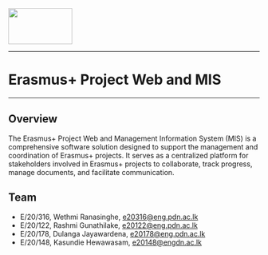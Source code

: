 <img src ="https://github.com/wethmiranasinghe/e20-co200-Erasmus-plus-Project-Web-and-MIS/blob/main/docs/images/CYCLE%20logo.png" width="128" height="72" align="centre"/>

___
# Erasmus+ Project Web and MIS
___


## Overview

The Erasmus+ Project Web and Management Information System (MIS) is a comprehensive software solution designed to support the management and coordination of Erasmus+ projects. It serves as a centralized platform for stakeholders involved in Erasmus+ projects to collaborate, track progress, manage documents, and facilitate communication.

## Team
-  E/20/316, Wethmi Ranasinghe, [e20316@eng.pdn.ac.lk](mailto:e20316@eng.pdn.ac.lk)
-  E/20/122, Rashmi Gunathilake, [e20122@eng.pdn.ac.lk](mailto:e20122@eng.pdn.ac.lk)
-  E/20/178, Dulanga Jayawardena, [e20178@eng.pdn.ac.lk](mailto:e20178@eng.pdn.ac.lk)
-  E/20/148, Kasundie Hewawasam, [e20148@engdn.ac.lk](mailto:e20148@eng.pdn.ac.lk)



